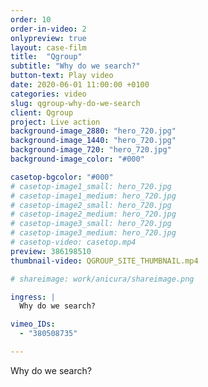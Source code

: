```yaml
---
order: 10
order-in-video: 2
onlypreview: true
layout: case-film
title:  "Qgroup"
subtitle: "Why do we search?"
button-text: Play video
date: 2020-06-01 11:00:00 +0100
categories: video
slug: qgroup-why-do-we-search
client: Qgroup
project: Live action
background-image_2880: "hero_720.jpg"
background-image_1440: "hero_720.jpg"
background-image_720: "hero_720.jpg"
background-image_color: "#000"

casetop-bgcolor: "#000"
# casetop-image1_small: hero_720.jpg
# casetop-image1_medium: hero_720.jpg
# casetop-image2_small: hero_720.jpg
# casetop-image2_medium: hero_720.jpg
# casetop-image3_small: hero_720.jpg
# casetop-image3_medium: hero_720.jpg
# casetop-video: casetop.mp4
preview: 386198510
thumbnail-video: QGROUP_SITE_THUMBNAIL.mp4

# shareimage: work/anicura/shareimage.png

ingress: |
  Why do we search?

vimeo_IDs: 
  - "380508735"

---
```

Why do we search?
